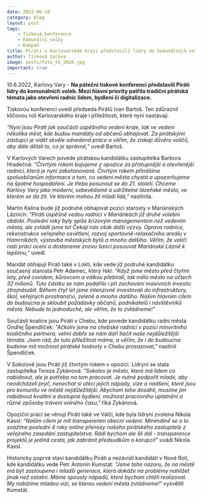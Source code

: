 ```yaml
---
date: 2022-06-10
category: blog
layout: post
tags:
    - Tisková_konference
    - Komunální_volby
    - Kampaň
title: Piráti v Karlovarském kraji představili lídry do komunálních voleb
author: Tisková zpráva
image: posts/foto_tk_2020.jpg
important: true
---
```

10.6.2022, Karlovy Vary - **Na páteční tiskové konferenci představili Piráti lídry do komunálních voleb. Mezi hlavní priority patřila tradiční pirátská témata jako otevření radnic lidem, bydlení či digitalizace.**

Tiskovou konferenci uvedl předseda Pirátů Ivan Bartoš. Ten zdůraznil klíčovou roli Karlovarského kraje i příležitosti, které nyní nastávají.

*"Nyní jsou Piráti jak součástí úspěšného vedení kraje, tak ve vedení několika měst, kde budou mandáty od občanů obhajovat. Za pirátskými zástupci je vidět skvěle odvedená práce a věřím, že získají důvěru voličů, aby dále dělali to, co je správné,"* uvedl Bartoš.

V Karlových Varech povede pirátskou kandidátku zastupitelka Barbora Hradečná: *"Čtvrtým rokem bojujeme z opozice za přístupnější a otevřenější radnici, která je nyní zabetonovaná. Čtvrtým rokem přinášíme spoluobčanům informace o tom, co vedení města chystá a upozorňujeme na špatné hospodaření. Je třeba posunout se do 21. století. Chceme Karlovy Vary jako moderní, sebevědomé a udržitelné lázeňské město, ve kterém se dá žít. Ve kterém mohou žít mladí lidé,"* nastínila.

Martin Kalina bude již podruhé obhajovat pozici starosty v Mariánských Lázních: *"Piráti úspěšně vedou radnici v Mariánkách již druhé volební období. Poslední roky byly spíše krizovým managementem než vedením města, ale zvládli jsme to! Čekají nás však další výzvy. Oprava radnice, rekonstrukce veřejného osvětlení, rozvoj sportovně-relaxačního areálu v Hamrníkách, výstavba městských bytů a mnoho dalšího. Věřím, že voliči naši práci ocení a dostaneme znovu šanci posouvat Mariánské Lázně k lepšímu,"* uvedl.

Mandát obhajují Piráti také v Lokti, kde vede již podruhé kandidátku současný starosta Petr Adamec, který řekl: *"Když jsme město před čtyřmi lety, před covidem, kůrovcem a válkou přebírali, tak mělo město na účtech 32 milionů. Tuto částku se nám podařilo i při zachování masivních investic ztrojnásobit. Během čtyř let jsme intenzivně investovali do infrastruktury, škol, veřejných prostranství, zeleně a mnoho dalšího. Naším hlavním cílem do budoucna je skloubit požadavky občanů, podnikatelů i návštěvníků města. Nebude to jednoduché, ale věřím, že to zvládneme!"*

Součástí koalice jsou Piráti v Chebu, kde povede kandidátku radní města Ondřej Špendlíček: *"Ačkoliv jsme na chebské radnici v pozici minoritního koaličního partnera, velmi dobře se nám daří tlačit naše nejdůležitější témata. Jsem rád, že tuto příležitost máme, a věřím, že i do budoucna budeme mít možnost pirátské hodnoty v Chebu prosazovat,"* nastínil Špendlíček.

V Sokolově jsou Piráti již čtvrtým rokem v opozici. Lídryní se stala zastupitelka Tereza Zykánová: *"Sokolov je město, které má lidem co nabídnout, ale je potřeba na tom pracovat. Je nutné podpořit mladé, aby neodcházeli pryč, nenechat si utéci jejich nápady, vize a nadšení, které jsou pro komunitu ve městě nejdůležitější. Abychom toho dosáhli, musíme jim nabídnout kvalitní a dostupné bydlení, možnost pracovního uplatnění a různé způsoby trávení volného času,"* říká Zykánová.

Opoziční práci se věnují Piráti také ve Valči, kde byla lídryní zvolena Nikola Kassl: *“Naším cílem je mít transparentní obecní vedení. Minimálně se o to snažíme poslední 4 roky online přenosy našeho pirátského zastupitele z veřejného zasedání zastupitelstva. Rádi bychom ale šli dál - transparence projektů je jediná cesta, jak zabránit předsudkům o korupci!”* uvádí Nikola Kassl.

Historicky poprvé staví kandidátku Piráti a nezávislí kandidáti v Nové Roli, kde kandidátku vede Petr Antonín Kumstát: *"Jsme toho názoru, že na městě má být zastoupena i mladší generace, která dokáže na problémy nahlížet jinak než ostatní. Máme spousty nápadů, které bychom chtěli realizovat. My nabízíme mladou vizi, se kterou vedení města zvládneme!"* vysvětlil Kumstát.

